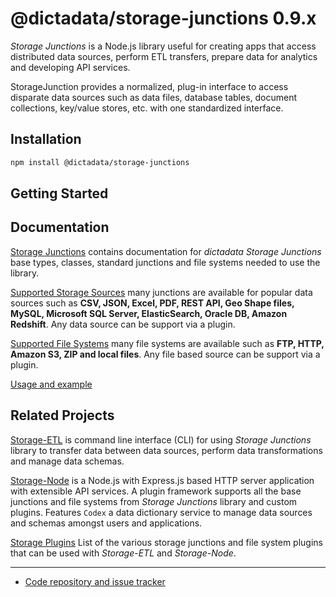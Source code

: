 # @dictadata/storage-junctions 0.9.x

_Storage Junctions_ is a Node.js library useful for creating apps that access distributed data sources, perform ETL transfers, prepare data for analytics and developing API services.

StorageJunction provides a normalized, plug-in interface to access disparate data sources such as data files, database tables, document collections, key/value stores, etc. with one standardized interface.

## Installation

```bash
npm install @dictadata/storage-junctions
```

## Getting Started

## Documentation

[Storage Junctions](https://github.com/dictadata/storage-junctions/docs/) contains documentation for _dictadata Storage Junctions_ base types, classes, standard junctions and file systems needed to use the library.

[Supported Storage Sources](docs/junctions/) many junctions are available for popular data sources such as **CSV, JSON, Excel, PDF, REST API, Geo Shape files, MySQL, Microsoft SQL Server, ElasticSearch, Oracle DB, Amazon Redshift**.  Any data source can be support via a plugin.

[Supported File Systems](docs/filesystems/) many file systems are available such as **FTP, HTTP, Amazon S3, ZIP and local files**.  Any file based source can be support via a plugin.

[Usage and example](docs/examples/)

## Related Projects

[Storage-ETL](https://github.com/dictadata/storage-etl) is command line interface (CLI) for using _Storage Junctions_ library to transfer data between data sources, perform data transformations and manage data schemas.

[Storage-Node](https://github.com/dictadata/storage-node) is a Node.js with Express.js based HTTP server application with extensible API services. A plugin framework supports all the base junctions and file systems from _Storage Junctions_ library and custom plugins. Features `Codex` a data dictionary service to manage data sources and schemas amongst users and applications.

[Storage Plugins](https://github.com/dictadata/storage-junctions/docs/plugins.md) List of the various storage junctions and file system plugins that can be used with _Storage-ETL_ and _Storage-Node_.

---

* [Code repository and issue tracker](https://github.com/dictadata/storage-junctions)
  